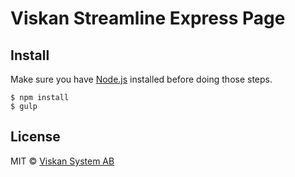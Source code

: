 # Viskan Streamline Express Page


## Install

Make sure you have [Node.js](https://nodejs.org/en/) installed before doing those steps.

```
$ npm install
$ gulp
```


## License

MIT © [Viskan System AB](http://viskan.se)
